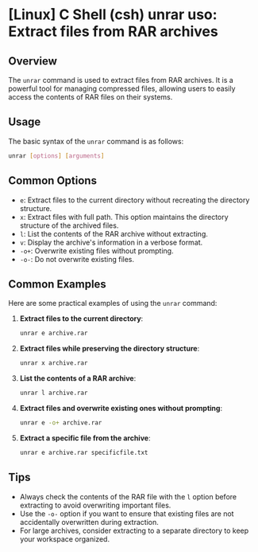 # [Linux] C Shell (csh) unrar uso: Extract files from RAR archives

## Overview
The `unrar` command is used to extract files from RAR archives. It is a powerful tool for managing compressed files, allowing users to easily access the contents of RAR files on their systems.

## Usage
The basic syntax of the `unrar` command is as follows:

```bash
unrar [options] [arguments]
```

## Common Options
- `e`: Extract files to the current directory without recreating the directory structure.
- `x`: Extract files with full path. This option maintains the directory structure of the archived files.
- `l`: List the contents of the RAR archive without extracting.
- `v`: Display the archive's information in a verbose format.
- `-o+`: Overwrite existing files without prompting.
- `-o-`: Do not overwrite existing files.

## Common Examples
Here are some practical examples of using the `unrar` command:

1. **Extract files to the current directory**:
   ```bash
   unrar e archive.rar
   ```

2. **Extract files while preserving the directory structure**:
   ```bash
   unrar x archive.rar
   ```

3. **List the contents of a RAR archive**:
   ```bash
   unrar l archive.rar
   ```

4. **Extract files and overwrite existing ones without prompting**:
   ```bash
   unrar e -o+ archive.rar
   ```

5. **Extract a specific file from the archive**:
   ```bash
   unrar e archive.rar specificfile.txt
   ```

## Tips
- Always check the contents of the RAR file with the `l` option before extracting to avoid overwriting important files.
- Use the `-o-` option if you want to ensure that existing files are not accidentally overwritten during extraction.
- For large archives, consider extracting to a separate directory to keep your workspace organized.